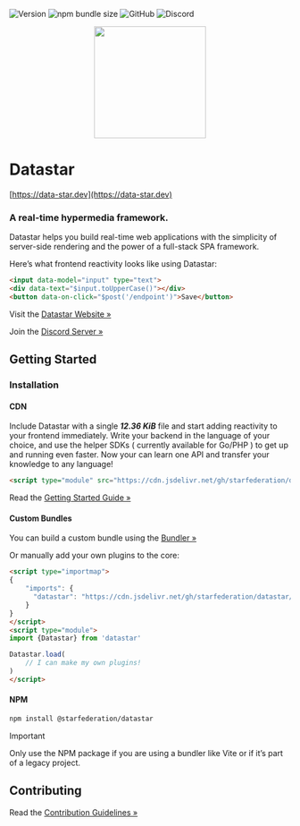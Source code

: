 ![Version](https://img.shields.io/npm/v/@starfederation/datastar)
![npm bundle size](https://img.shields.io/bundlephobia/minzip/%40starfederation%2Fdatastar)
![GitHub](https://img.shields.io/github/license/starfederation/datastar)
![Discord](https://img.shields.io/discord/1296224603642925098)

<p align="center"><img width="200" src="https://media.githubusercontent.com/media/starfederation/datastar/refs/heads/main/code/go/site/static/images/rocket.gif"></p>

# Datastar

[https://data-star.dev](https://data-star.dev)

### A real-time hypermedia framework.

Datastar helps you build real-time web applications with the simplicity of server-side rendering and the power of a full-stack SPA framework.

Here’s what frontend reactivity looks like using Datastar:

```html
<input data-model="input" type="text">
<div data-text="$input.toUpperCase()"></div>
<button data-on-click="$post('/endpoint')">Save</button>
```

Visit the [Datastar Website »](https://data-star.dev/)  

Join the [Discord Server »](https://discord.com/channels/1296224603642925098/1296224603642925102)

## Getting Started

### Installation

#### CDN

Include Datastar with a single ***12.36 KiB*** file and start adding reactivity to your frontend immediately. Write your backend in the language of your choice, and use the helper SDKs ( currently available for Go/PHP ) to get up and running even faster.  Now your can learn one API and transfer your knowledge to any language!

```html
<script type="module" src="https://cdn.jsdelivr.net/gh/starfederation/datastar/datastar/bundles/datastar.js"></script>
```

Read the [Getting Started Guide »](https://data-star.dev/guide/getting_started)

#### Custom Bundles

You can build a custom bundle using the [Bundler »](https://data-star.dev/bundler)

Or manually add your own plugins to the core:

```html
<script type="importmap">
{
    "imports": {
      "datastar": "https://cdn.jsdelivr.net/gh/starfederation/datastar/datastar/bundles/datastar-core.js"
    }
}
</script>
<script type="module">
import {Datastar} from 'datastar'

Datastar.load(
    // I can make my own plugins!
)
</script>
```

#### NPM

```bash
npm install @starfederation/datastar
```

> [!IMPORTANT] 
> Only use the NPM package if you are using a bundler like Vite or if it’s part of a legacy project.

## Contributing

Read the [Contribution Guidelines »](CONTRIBUTING.md)
